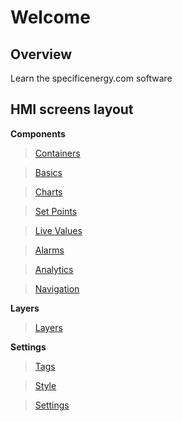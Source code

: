 # Welcome

## Overview
Learn the specificenergy.com software


## HMI screens layout


**Components**
>[Containers](/components/containers)

>[Basics](/components/basics)

>[Charts](/components/charts)
		
>[Set Points](/components/set-points)

>[Live Values](/components/live-values)

>[Alarms](/components/alarms)

>[Analytics](/components/analytics)

>[Navigation](/components/navigation)


**Layers**
>[Layers](/layers)


**Settings**
>[Tags](/settings/tags)

>[Style](/settings/style)

>[Settings](/settings/settings)

